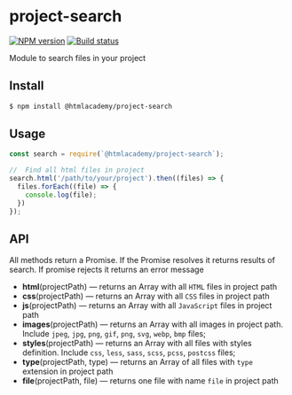 # project-search

[![NPM version][npm-image]][npm-url]
[![Build status][travis-image]][travis-url]

Module to search files in your project

## Install
```bash
$ npm install @htmlacademy/project-search
```

## Usage
```js
const search = require(`@htmlacademy/project-search`);

//  Find all html files in project
search.html('/path/to/your/project').then((files) => {
  files.forEach((file) => {
    console.log(file);
  })
});
```

## API

All methods return a Promise. If the Promise resolves it returns results of search. If promise rejects it returns an error message

- **html**(projectPath) — returns an Array with all `HTML` files in project path
- **css**(projectPath) — returns an Array with all `CSS` files in project path
- **js**(projectPath) — returns an Array with all `JavaScript` files in project path
- **images**(projectPath) — returns an Array with all images in project path. Include `jpeg`, `jpg`, `png`, `gif`, `png`, `svg`, `webp`, `bmp` files;
- **styles**(projectPath) — returns an Array with all files with styles definition. Include `css`, `less`, `sass`, `scss`, `pcss`, `postcss` files;
- **type**(projectPath, type) — returns an Array of all files with `type` extension in project path
- **file**(projectPath, file) — returns one file with name `file` in project path

[npm-image]: https://img.shields.io/npm/v/@htmlacademy/project-search.svg?style=flat
[npm-url]: https://www.npmjs.com/package/@htmlacademy/project-search
[travis-image]: https://travis-ci.org/htmlacademy/project-search.svg?branch=master
[travis-url]: https://travis-ci.org/htmlacademy/project-search
